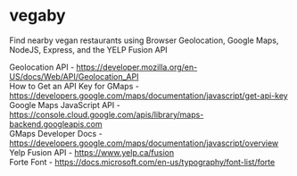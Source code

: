 # vegaby
Find nearby vegan restaurants using Browser Geolocation, Google Maps, NodeJS, Express, and the YELP Fusion API

Geolocation API - https://developer.mozilla.org/en-US/docs/Web/API/Geolocation_API  
How to Get an API Key for GMaps -https://developers.google.com/maps/documentation/javascript/get-api-key  
Google Maps JavaScript API - https://console.cloud.google.com/apis/library/maps-backend.googleapis.com  
GMaps Developer Docs - https://developers.google.com/maps/documentation/javascript/overview  
Yelp Fusion API - https://www.yelp.ca/fusion  
Forte Font - https://docs.microsoft.com/en-us/typography/font-list/forte  

